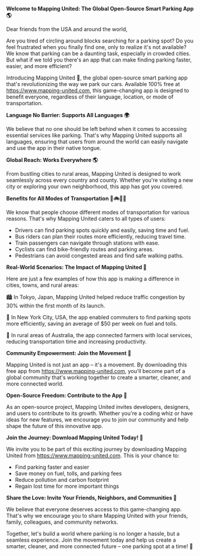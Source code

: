 **Welcome to Mapping United: The Global Open-Source Smart Parking App 🌎**

Dear friends from the USA and around the world,

Are you tired of circling around blocks searching for a parking spot? Do you feel frustrated when you finally find one, only to realize it's not available? We know that parking can be a daunting task, especially in crowded cities. But what if we told you there's an app that can make finding parking faster, easier, and more efficient?

Introducing Mapping United 🚀, the global open-source smart parking app that's revolutionizing the way we park our cars. Available 100% free at https://www.mapping-united.com, this game-changing app is designed to benefit everyone, regardless of their language, location, or mode of transportation.

**Language No Barrier: Supports All Languages 🌍**

We believe that no one should be left behind when it comes to accessing essential services like parking. That's why Mapping United supports all languages, ensuring that users from around the world can easily navigate and use the app in their native tongue.

**Global Reach: Works Everywhere 🌎**

From bustling cities to rural areas, Mapping United is designed to work seamlessly across every country and county. Whether you're visiting a new city or exploring your own neighborhood, this app has got you covered.

**Benefits for All Modes of Transportation 🚂🚲🚶‍♀️**

We know that people choose different modes of transportation for various reasons. That's why Mapping United caters to all types of users:

* Drivers can find parking spots quickly and easily, saving time and fuel.
* Bus riders can plan their routes more efficiently, reducing travel time.
* Train passengers can navigate through stations with ease.
* Cyclists can find bike-friendly routes and parking areas.
* Pedestrians can avoid congested areas and find safe walking paths.

**Real-World Scenarios: The Impact of Mapping United 🌟**

Here are just a few examples of how this app is making a difference in cities, towns, and rural areas:

🏙️ In Tokyo, Japan, Mapping United helped reduce traffic congestion by 30% within the first month of its launch.

🚂 In New York City, USA, the app enabled commuters to find parking spots more efficiently, saving an average of $50 per week on fuel and tolls.

🌳 In rural areas of Australia, the app connected farmers with local services, reducing transportation time and increasing productivity.

**Community Empowerment: Join the Movement 🌟**

Mapping United is not just an app – it's a movement. By downloading this free app from https://www.mapping-united.com, you'll become part of a global community that's working together to create a smarter, cleaner, and more connected world.

**Open-Source Freedom: Contribute to the App 🤝**

As an open-source project, Mapping United invites developers, designers, and users to contribute to its growth. Whether you're a coding whiz or have ideas for new features, we encourage you to join our community and help shape the future of this innovative app.

**Join the Journey: Download Mapping United Today! 🚀**

We invite you to be part of this exciting journey by downloading Mapping United from https://www.mapping-united.com. This is your chance to:

* Find parking faster and easier
* Save money on fuel, tolls, and parking fees
* Reduce pollution and carbon footprint
* Regain lost time for more important things

**Share the Love: Invite Your Friends, Neighbors, and Communities 🌟**

We believe that everyone deserves access to this game-changing app. That's why we encourage you to share Mapping United with your friends, family, colleagues, and community networks.

Together, let's build a world where parking is no longer a hassle, but a seamless experience. Join the movement today and help us create a smarter, cleaner, and more connected future – one parking spot at a time! 🌟